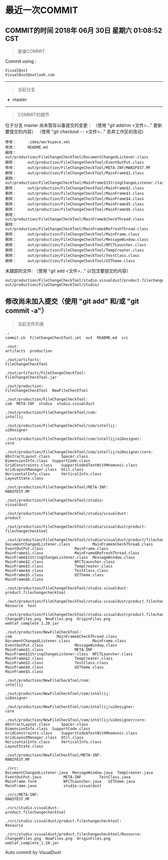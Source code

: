 # 最近一次COMMIT

COMMIT的时间
2018年 06月 30日 星期六 01:08:52 CST
---
> 是谁COMMIT

Commit using :
```
VisualDust
VisualDust@outlook.com
```
---
> 当前分支

* master

---
> COMMIT的细节

位于分支 master
尚未暂存以备提交的变更：
  （使用 "git add/rm <文件>..." 更新要提交的内容）
  （使用 "git checkout -- <文件>..." 丢弃工作区的改动）

	修改：     .idea/workspace.xml
	修改：     README.md
	删除：     out/production/FileChangeCheckTool/DocumentChangedListener.class
	删除：     out/production/FileChangeCheckTool/EventOutPut.class
	修改：     out/production/FileChangeCheckTool/META-INF/MANIFEST.MF
	删除：     out/production/FileChangeCheckTool/MainFrame$1.class
	删除：     out/production/FileChangeCheckTool/MainFrame$1StringChangeListener.class
	删除：     out/production/FileChangeCheckTool/MainFrame$2.class
	删除：     out/production/FileChangeCheckTool/MainFrame$3.class
	删除：     out/production/FileChangeCheckTool/MainFrame$4.class
	删除：     out/production/FileChangeCheckTool/MainFrame$5.class
	删除：     out/production/FileChangeCheckTool/MainFrame$6.class
	删除：     out/production/FileChangeCheckTool/MainFrame$CheckThread.class
	删除：     out/production/FileChangeCheckTool/MainFrame$RefreshThread.class
	删除：     out/production/FileChangeCheckTool/MainFrame.class
	删除：     out/production/FileChangeCheckTool/MessageWindow.class
	删除：     out/production/FileChangeCheckTool/NFCTLauncher.class
	删除：     out/production/FileChangeCheckTool/TempCreater.class
	删除：     out/production/FileChangeCheckTool/TestClass.class
	删除：     out/production/FileChangeCheckTool/UITheme.class

未跟踪的文件:
  （使用 "git add <文件>..." 以包含要提交的内容）

	out/production/FileChangeCheckTool/studio.visualdust/product.filechangechecktool/test
	out/production/FileChangeCheckTool/studio/

修改尚未加入提交（使用 "git add" 和/或 "git commit -a"）
---
> 当前文件列表

```
.:
commit.sh  FileChangeCheckTool.iml  out  README.md  src

./out:
artifacts  production

./out/artifacts:
FileChangeCheckTool

./out/artifacts/FileChangeCheckTool:
FileChangeCheckTool.jar

./out/production:
FileChangeCheckTool  NewFileCheckTool

./out/production/FileChangeCheckTool:
com  META-INF  studio  studio.visualdust

./out/production/FileChangeCheckTool/com:
intellij

./out/production/FileChangeCheckTool/com/intellij:
uiDesigner

./out/production/FileChangeCheckTool/com/intellij/uiDesigner:
core

./out/production/FileChangeCheckTool/com/intellij/uiDesigner/core:
AbstractLayout.class	 Spacer.class
DimensionInfo.class	 SupportCode.class
GridConstraints.class	 SupportCode$TextWithMnemonic.class
GridLayoutManager.class  Util.class
HorizontalInfo.class	 VerticalInfo.class
LayoutState.class

./out/production/FileChangeCheckTool/META-INF:
MANIFEST.MF

./out/production/FileChangeCheckTool/studio:
visualdust

./out/production/FileChangeCheckTool/studio/visualdust:
product

./out/production/FileChangeCheckTool/studio/visualdust/product:
filechangechecktool

./out/production/FileChangeCheckTool/studio/visualdust/product/filechangechecktool:
DocumentChangedListener.class	       MainFrame$CheckThread.class
EventOutPut.class		       MainFrame.class
MainFrame$1.class		       MainFrame$RefreshThread.class
MainFrame$1StringChangeListener.class  MessageWindow.class
MainFrame$2.class		       NFCTLauncher.class
MainFrame$3.class		       TempCreater.class
MainFrame$4.class		       TestClass.class
MainFrame$5.class		       UITheme.class
MainFrame$6.class

./out/production/FileChangeCheckTool/studio.visualdust:
product.filechangechecktool

./out/production/FileChangeCheckTool/studio.visualdust/product.filechangechecktool:
Resource  test

./out/production/FileChangeCheckTool/studio.visualdust/product.filechangechecktool/Resource:
ChangedFiles.png  NowFiles.png	OriginFiles.png  weblaf_complete_1.28.jar

./out/production/NewFileCheckTool:
com				       MainFrame$CheckThread.class
DocumentChangedListener.class	       MainFrame.class
EventOutPut.class		       MessageWindow.class
MainFrame$1.class		       META-INF
MainFrame$1StringChangeListener.class  NFCTLauncher.class
MainFrame$2.class		       TempCreater.class
MainFrame$3.class		       TestClass.class
MainFrame$4.class		       UITheme.class
MainFrame$5.class

./out/production/NewFileCheckTool/com:
intellij

./out/production/NewFileCheckTool/com/intellij:
uiDesigner

./out/production/NewFileCheckTool/com/intellij/uiDesigner:
core

./out/production/NewFileCheckTool/com/intellij/uiDesigner/core:
AbstractLayout.class	 Spacer.class
DimensionInfo.class	 SupportCode.class
GridConstraints.class	 SupportCode$TextWithMnemonic.class
GridLayoutManager.class  Util.class
HorizontalInfo.class	 VerticalInfo.class
LayoutState.class

./out/production/NewFileCheckTool/META-INF:
MANIFEST.MF

./src:
DocumentChangedListener.java  MessageWindow.java  TempCreater.java
EventOutPut.java	      META-INF		  TestClass.java
MainFrame.form		      NFCTLauncher.java   UITheme.java
MainFrame.java		      studio.visualdust

./src/META-INF:
MANIFEST.MF

./src/studio.visualdust:
product.filechangechecktool

./src/studio.visualdust/product.filechangechecktool:
Resource

./src/studio.visualdust/product.filechangechecktool/Resource:
ChangedFiles.png  NowFiles.png	OriginFiles.png  weblaf_complete_1.28.jar
```

Auto commit by VisualDust
